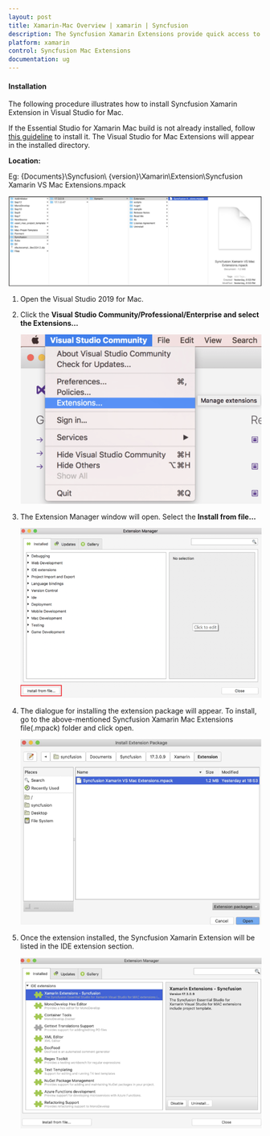 ```yaml
---
layout: post
title: Xamarin-Mac Overview | xamarin | Syncfusion
description: The Syncfusion Xamarin Extensions provide quick access to create or configure the Syncfusion Xamarin projects
platform: xamarin
control: Syncfusion Mac Extensions
documentation: ug
---
```


#### Installation

The following procedure illustrates how to install Syncfusion Xamarin Extension in Visual Studio for Mac. 

If the Essential Studio for Xamarin Mac build is not already installed, follow [this guideline](https://help.syncfusion.com/common/essential-studio/installation/essential-studio-mac-installer) to install it. The Visual Studio for Mac Extensions will appear in the installed directory.

**Location:**

 Eg: {Documents}\Syncfusion\ {version}\Xamarin\Extension\Syncfusion Xamarin VS Mac Extensions.mpack

![Mac Extensions File Location](ProjectTemplate_Images/Mac_Extensions_File_Location.PNG)

1. Open the Visual Studio 2019 for Mac.

2. Click the **Visual Studio Community/Professional/Enterprise and select the Extensions…**

    ![Extension Manager](ProjectTemplate_Images/ExtensionManager.png)

3. The Extension Manager window will open. Select the **Install from file…** 

    ![Installation](ProjectTemplate_Images/Installation.png)

4. The dialogue for installing the extension package will appear. To install, go to the above-mentioned Syncfusion Xamarin Mac Extensions file(.mpack) folder and click open.

    ![Extensions File](ProjectTemplate_Images/ExtensionsFile.png)

5.	Once the extension installed, the Syncfusion Xamarin Extension will be listed in the IDE extension section.

    ![Installation Details](ProjectTemplate_Images/InstallationDetails.png)